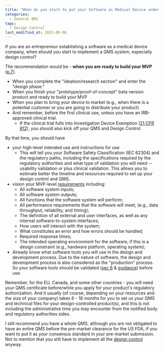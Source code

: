 ```yaml
---
title: "When do you start to put your Software as Medical Device under design control?"
categories:
  - General QMS
tags:
  - Design Control
last_modified_at: 2023-08-06
---
```


If you are an entrepreneur establishing a software as a medical device company, when should you start to implement a QMS system, especially design control?

The recommendation would be - **when you are ready to build your MVP** ([p.7](https://www.fda.gov/media/116762/download)).

- When you complete the "ideation/research section" and enter the "design phase."
- When you finish your "prototype/proof-of-concept" beta version product and ready to build your MVP
- When you plan to bring your device to market (e.g., when there is a potential customer or you are going to distribute your product)
- And remember, before the first clinical use, unless you have an IRB-approved clinical trial.
  - If the clinical trial fulls into Investigation Device Exemption ([21 CFR 812](https://www.ecfr.gov/current/title-21/chapter-I/subchapter-H/part-812)), you should also kick off your QMS and Design Control.

By that time, you should have
- your high-level intended use and instructions for use
  - This will tell you your Software Safety Classification (IEC 62304) and the regulatory paths, including the specifications required by the regulatory authorities and what type of validation you will need -- usability validation or plus clinical validation. This allows you to estimate better the timeline and resources required to set up your design control and QMS.
- vision your MVP-level [requirements](https://www.fda.gov/media/73141/download) including:
  - All software system inputs;
  - All software system outputs;
  - All functions that the software system will perform;
  - All performance requirements that the software will meet, (e.g., data throughput, reliability, and timing);
  - The definition of all external and user interfaces, as well as any internal software-to-system interfaces;
  - How users will interact with the system;
  - What constitutes an error and how errors should be handled;
  - Required response times;
  - The intended operating environment for the software, if this is a design constraint (e.g., hardware platform, operating system);
- Already know what software tools you will use in the design and development process. Due to the nature of software, the design and development process is also considered as the "production" process. So your software tools should be validated ([sec 6](https://www.fda.gov/media/73141/download) & [guidance](https://www.fda.gov/regulatory-information/search-fda-guidance-documents/computer-software-assurance-production-and-quality-system-software)) before use.

Remember, for the EU, Canada, and some other countries - you will need your QMS certificate before/while you apply for your product's regulatory authorization. And it usually (of course, depending on your resources and the size of your company) takes 6 - 18 months for you to set us your QMS and technical files for your design-controlled product(s), and this is not including the administrative time you may encounter from the notified body and regulatory authorities sides.

I still recommend you have a whole QMS, although you are not obligated to have an entire QMS before the pre-market clearance for the US FDA, if you want to put it as your consensus standard in your pre-market submission. Not to mention that you still have to implement all the [design control](https://www.ecfr.gov/current/title-21/chapter-I/subchapter-H/part-820/subpart-C/section-820.30) anyway.
